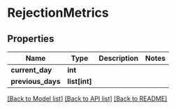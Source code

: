 # RejectionMetrics

## Properties
Name | Type | Description | Notes
------------ | ------------- | ------------- | -------------
**current_day** | **int** |  | 
**previous_days** | **list[int]** |  | 

[[Back to Model list]](../README.md#documentation-for-models) [[Back to API list]](../README.md#documentation-for-api-endpoints) [[Back to README]](../README.md)

